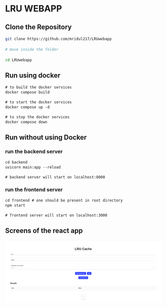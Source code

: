 # LRU WEBAPP
## Clone the Repository
```bash
git clone https://github.com/mridul217/LRUwebapp

# move inside the folder 

cd LRUwebapp
```

## Run using docker
```
# to build the docker services
docker compose build

# to start the docker services
docker compose up -d

# to stop the docker services
docker compose down
```
## Run without using Docker

### run the backend server
```
cd backend
uvicorn main:app --reload

# backend server will start on localhost:8000
```
### run the frontend server
```
cd frontend # one should be present in root directory
npm start

# frontend server will start on localhost:3000
```

## Screens of the react app
![LRUwebapp](./docs/images/image.png)


